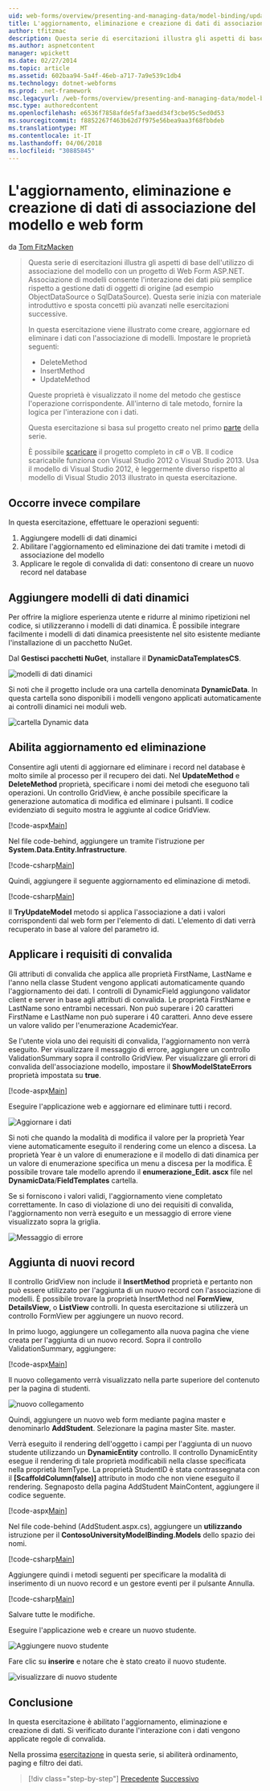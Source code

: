 ```yaml
---
uid: web-forms/overview/presenting-and-managing-data/model-binding/updating-deleting-and-creating-data
title: L'aggiornamento, eliminazione e creazione di dati di associazione del modello e web form | Documenti Microsoft
author: tfitzmac
description: Questa serie di esercitazioni illustra gli aspetti di base dell'utilizzo di associazione del modello con un progetto di Web Form ASP.NET. Associazione di modelli consente l'interazione dei dati più semplice-...
ms.author: aspnetcontent
manager: wpickett
ms.date: 02/27/2014
ms.topic: article
ms.assetid: 602baa94-5a4f-46eb-a717-7a9e539c1db4
ms.technology: dotnet-webforms
ms.prod: .net-framework
msc.legacyurl: /web-forms/overview/presenting-and-managing-data/model-binding/updating-deleting-and-creating-data
msc.type: authoredcontent
ms.openlocfilehash: e6536f7858afde5faf3aedd34f3cbe95c5ed0d53
ms.sourcegitcommit: f8852267f463b62d7f975e56bea9aa3f68fbbdeb
ms.translationtype: MT
ms.contentlocale: it-IT
ms.lasthandoff: 04/06/2018
ms.locfileid: "30885845"
---
```

<a name="updating-deleting-and-creating-data-with-model-binding-and-web-forms"></a>L'aggiornamento, eliminazione e creazione di dati di associazione del modello e web form
====================
da [Tom FitzMacken](https://github.com/tfitzmac)

> Questa serie di esercitazioni illustra gli aspetti di base dell'utilizzo di associazione del modello con un progetto di Web Form ASP.NET. Associazione di modelli consente l'interazione dei dati più semplice rispetto a gestione dati di oggetti di origine (ad esempio ObjectDataSource o SqlDataSource). Questa serie inizia con materiale introduttivo e sposta concetti più avanzati nelle esercitazioni successive.
> 
> In questa esercitazione viene illustrato come creare, aggiornare ed eliminare i dati con l'associazione di modelli. Impostare le proprietà seguenti:
> 
> - DeleteMethod
> - InsertMethod
> - UpdateMethod
> 
> Queste proprietà è visualizzato il nome del metodo che gestisce l'operazione corrispondente. All'interno di tale metodo, fornire la logica per l'interazione con i dati.
> 
> Questa esercitazione si basa sul progetto creato nel primo [parte](retrieving-data.md) della serie.
> 
> È possibile [scaricare](https://go.microsoft.com/fwlink/?LinkId=286116) il progetto completo in c# o VB. Il codice scaricabile funziona con Visual Studio 2012 o Visual Studio 2013. Usa il modello di Visual Studio 2012, è leggermente diverso rispetto al modello di Visual Studio 2013 illustrato in questa esercitazione.


## <a name="what-youll-build"></a>Occorre invece compilare

In questa esercitazione, effettuare le operazioni seguenti:

1. Aggiungere modelli di dati dinamici
2. Abilitare l'aggiornamento ed eliminazione dei dati tramite i metodi di associazione del modello
3. Applicare le regole di convalida di dati: consentono di creare un nuovo record nel database

## <a name="add-dynamic-data-templates"></a>Aggiungere modelli di dati dinamici

Per offrire la migliore esperienza utente e ridurre al minimo ripetizioni nel codice, si utilizzeranno i modelli di dati dinamica. È possibile integrare facilmente i modelli di dati dinamica preesistente nel sito esistente mediante l'installazione di un pacchetto NuGet.

Dal **Gestisci pacchetti NuGet**, installare il **DynamicDataTemplatesCS**.

![modelli di dati dinamici](updating-deleting-and-creating-data/_static/image1.png)

Si noti che il progetto include ora una cartella denominata **DynamicData**. In questa cartella sono disponibili i modelli vengono applicati automaticamente ai controlli dinamici nei moduli web.

![cartella Dynamic data](updating-deleting-and-creating-data/_static/image2.png)

## <a name="enable-updating-and-deleting"></a>Abilita aggiornamento ed eliminazione

Consentire agli utenti di aggiornare ed eliminare i record nel database è molto simile al processo per il recupero dei dati. Nel **UpdateMethod** e **DeleteMethod** proprietà, specificare i nomi dei metodi che eseguono tali operazioni. Un controllo GridView, è anche possibile specificare la generazione automatica di modifica ed eliminare i pulsanti. Il codice evidenziato di seguito mostra le aggiunte al codice GridView.

[!code-aspx[Main](updating-deleting-and-creating-data/samples/sample1.aspx?highlight=4-5)]

Nel file code-behind, aggiungere un tramite l'istruzione per **System.Data.Entity.Infrastructure**.

[!code-csharp[Main](updating-deleting-and-creating-data/samples/sample2.cs)]

Quindi, aggiungere il seguente aggiornamento ed eliminazione di metodi.

[!code-csharp[Main](updating-deleting-and-creating-data/samples/sample3.cs)]

Il **TryUpdateModel** metodo si applica l'associazione a dati i valori corrispondenti dal web form per l'elemento di dati. L'elemento di dati verrà recuperato in base al valore del parametro id.

## <a name="enforce-validation-requirements"></a>Applicare i requisiti di convalida

Gli attributi di convalida che applica alle proprietà FirstName, LastName e l'anno nella classe Student vengono applicati automaticamente quando l'aggiornamento dei dati. I controlli di DynamicField aggiungono validator client e server in base agli attributi di convalida. Le proprietà FirstName e LastName sono entrambi necessari. Non può superare i 20 caratteri FirstName e LastName non può superare i 40 caratteri. Anno deve essere un valore valido per l'enumerazione AcademicYear.

Se l'utente viola uno dei requisiti di convalida, l'aggiornamento non verrà eseguito. Per visualizzare il messaggio di errore, aggiungere un controllo ValidationSummary sopra il controllo GridView. Per visualizzare gli errori di convalida dell'associazione modello, impostare il **ShowModelStateErrors** proprietà impostata su **true**. 

[!code-aspx[Main](updating-deleting-and-creating-data/samples/sample4.aspx)]

Eseguire l'applicazione web e aggiornare ed eliminare tutti i record.

![Aggiornare i dati](updating-deleting-and-creating-data/_static/image3.png)

Si noti che quando la modalità di modifica il valore per la proprietà Year viene automaticamente eseguito il rendering come un elenco a discesa. La proprietà Year è un valore di enumerazione e il modello di dati dinamica per un valore di enumerazione specifica un menu a discesa per la modifica. È possibile trovare tale modello aprendo il **enumerazione\_Edit. ascx** file nel **DynamicData**/**FieldTemplates** cartella.

Se si forniscono i valori validi, l'aggiornamento viene completato correttamente. In caso di violazione di uno dei requisiti di convalida, l'aggiornamento non verrà eseguito e un messaggio di errore viene visualizzato sopra la griglia.

![Messaggio di errore](updating-deleting-and-creating-data/_static/image4.png)

## <a name="add-new-records"></a>Aggiunta di nuovi record

Il controllo GridView non include il **InsertMethod** proprietà e pertanto non può essere utilizzato per l'aggiunta di un nuovo record con l'associazione di modelli. È possibile trovare la proprietà InsertMethod nel **FormView**, **DetailsView**, o **ListView** controlli. In questa esercitazione si utilizzerà un controllo FormView per aggiungere un nuovo record.

In primo luogo, aggiungere un collegamento alla nuova pagina che viene creata per l'aggiunta di un nuovo record. Sopra il controllo ValidationSummary, aggiungere:

[!code-aspx[Main](updating-deleting-and-creating-data/samples/sample5.aspx)]

Il nuovo collegamento verrà visualizzato nella parte superiore del contenuto per la pagina di studenti.

![nuovo collegamento](updating-deleting-and-creating-data/_static/image5.png)

Quindi, aggiungere un nuovo web form mediante pagina master e denominarlo **AddStudent**. Selezionare la pagina master Site. master.

Verrà eseguito il rendering dell'oggetto i campi per l'aggiunta di un nuovo studente utilizzando un **DynamicEntity** controllo. Il controllo DynamicEntity esegue il rendering di tale proprietà modificabili nella classe specificata nella proprietà ItemType. La proprietà StudentID è stata contrassegnata con il **[ScaffoldColumn(false)]** attributo in modo che non viene eseguito il rendering. Segnaposto della pagina AddStudent MainContent, aggiungere il codice seguente.

[!code-aspx[Main](updating-deleting-and-creating-data/samples/sample6.aspx)]

Nel file code-behind (AddStudent.aspx.cs), aggiungere un **utilizzando** istruzione per il **ContosoUniversityModelBinding.Models** dello spazio dei nomi.

[!code-csharp[Main](updating-deleting-and-creating-data/samples/sample7.cs)]

Aggiungere quindi i metodi seguenti per specificare la modalità di inserimento di un nuovo record e un gestore eventi per il pulsante Annulla.

[!code-csharp[Main](updating-deleting-and-creating-data/samples/sample8.cs)]

Salvare tutte le modifiche.

Eseguire l'applicazione web e creare un nuovo studente.

![Aggiungere nuovo studente](updating-deleting-and-creating-data/_static/image6.png)

Fare clic su **inserire** e notare che è stato creato il nuovo studente.

![visualizzare di nuovo studente](updating-deleting-and-creating-data/_static/image7.png)

## <a name="conclusion"></a>Conclusione

In questa esercitazione è abilitato l'aggiornamento, eliminazione e creazione di dati. Si verificato durante l'interazione con i dati vengono applicate regole di convalida.

Nella prossima [esercitazione](sorting-paging-and-filtering-data.md) in questa serie, si abiliterà ordinamento, paging e filtro dei dati.

> [!div class="step-by-step"]
> [Precedente](retrieving-data.md)
> [Successivo](sorting-paging-and-filtering-data.md)
